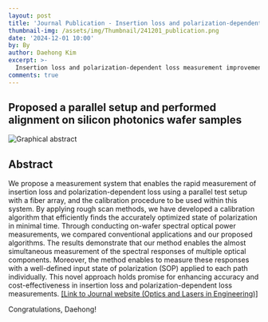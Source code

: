 ```yaml
---
layout: post
title: 'Journal Publication - Insertion loss and polarization-dependent loss measurement improvement to enable parallel silicon photonics wafer-level testing'
thumbnail-img: /assets/img/Thumbnail/241201_publication.png
date: '2024-12-01 10:00'
by: By
author: Daehong Kim
excerpt: >-
  Insertion loss and polarization-dependent loss measurement improvement to enable parallel silicon photonics wafer-level testing
comments: true
---
```

## Proposed a parallel setup and performed alignment on silicon photonics wafer samples
![Graphical abstract](https://github.com/user-attachments/assets/7927bd70-d1d3-4a73-9e9d-8900917447f7)


## Abstract
We propose a measurement system that enables the rapid measurement of insertion loss and polarization-dependent loss using a parallel test setup with a fiber array, and the calibration procedure to be used within this system. By applying rough scan methods, we have developed a calibration algorithm that efficiently finds the accurately optimized state of polarization in minimal time. Through conducting on-wafer spectral optical power measurements, we compared conventional applications and our proposed algorithms. The results demonstrate that our method enables the almost simultaneous measurement of the spectral responses of multiple optical components. Moreover, the method enables to measure these responses with a well-defined input state of polarization (SOP) applied to each path individually.  This novel approach holds promise for enhancing accuracy and cost-effectiveness in insertion loss and polarization-dependent loss measurements.
[[Link to Journal website (Optics and Lasers in Engineering)]](https://authors.elsevier.com/tracking/article/details.do?aid=108742&jid=OLEN&surname=Kim)

<!---
## 연구내용
본 연구에서는 IL과 PDL을 신속하게 측정할 수 있게 하기 위하여 병렬 테스트 셋업을 제안하고 셋업을 활용할 수 있는 알고리즘을 제안하여 종전의 측정 방식보다 충분히 빠르고 정확함을 보임.

## 기대효과
Fiber array를 통해 다수의 샘플을 동시에 align하여 align에 필요한 시간을 크게 줄이고 interference에 의한 오차를 줄일 수 있음이 기대됨.
--->

Congratulations, Daehong!